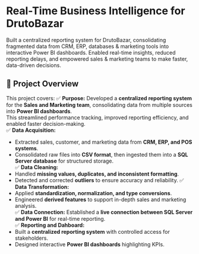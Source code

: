 # Real-Time Business Intelligence for DrutoBazar
Built a centralized reporting system for DrutoBazar, consolidating fragmented data from CRM, ERP, databases &amp; marketing tools into interactive Power BI dashboards. Enabled real-time insights, reduced reporting delays, and empowered sales &amp; marketing teams to make faster, data-driven decisions.

## 📖 Project Overview
This project covers:
✅ **Purpose:** 
Developed a **centralized reporting system** for the **Sales and Marketing team**, consolidating data from multiple sources into **Power BI dashboards**.  
This streamlined performance tracking, improved reporting efficiency, and enabled faster decision-making.  
✅ **Data Acquisition:** 
- Extracted sales, customer, and marketing data from **CRM, ERP, and POS systems**.  
- Consolidated raw files into **CSV format**, then ingested them into a **SQL Server database** for structured storage.  
✅ **Data Cleaning:**
- Handled **missing values, duplicates, and inconsistent formatting**.  
- Detected and corrected **outliers** to ensure accuracy and reliability. 
✅ **Data Transformation:** 
- Applied **standardization, normalization, and type conversions**.  
- Engineered **derived features** to support in-depth sales and marketing analysis.  
✅ **Data Connection:** 
Established a **live connection between SQL Server and Power BI** for real-time reporting.  
✅ **Reporting and Dahboard:**
- Built a **centralized reporting system** with controlled access for stakeholders.  
- Designed interactive **Power BI dashboards** highlighting KPIs.
